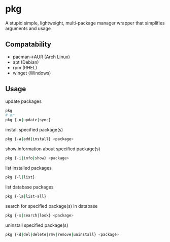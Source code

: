 # pkg
A stupid simple, lightweight, multi-package manager wrapper that simplifies arguments and usage

## Compatability
- pacman->AUR (Arch Linux)
- apt (Debian)
- rpm (RHEL)
- winget (Windows)

## Usage
update packages
```bash
pkg
# or
pkg {-u|update|sync}
```
install specified package(s)
```bash
pkg {-a|add|install} <package>
```

show information about specified package(s)
```bash
pkg {-i|info|show} <package>
```

list installed packages
```bash
pkg {-l|list}
```

list database packages
```bash
pkg {-la|list-all}
```

search for specified package(s) in database
```bash
pkg {-s|search|look} <package>
```

uninstall specified package(s)
```bash
pkg {-d|del|delete|rmv|remove|uninstall} <package>
```
